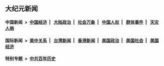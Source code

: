 ## 大纪元新闻

#### 中国新闻 &nbsp;>&nbsp; [中国经济](indexes/ncid283/README.md?09300045) &nbsp;| &nbsp; [大陆政治](indexes/ncid277/README.md?09300045) &nbsp;| &nbsp; [社会万象](indexes/ncid282/README.md?09300045) &nbsp;| &nbsp; [中国人权](indexes/ncid278/README.md?09300045) &nbsp;| &nbsp; [群体事件](indexes/ncid279/README.md?09300045) &nbsp;| &nbsp; [天灾人祸](indexes/ncid280/README.md?09300045)

#### 国际新闻 &nbsp;>&nbsp; [美中关系](indexes/nf1412576/README.md?09300045) &nbsp;| &nbsp; [台湾新闻](indexes/ncid1349361/README.md?09300045) &nbsp;| &nbsp; [香港新闻](indexes/ncid1349362/README.md?09300045) &nbsp;| &nbsp; [美国政治](indexes/ncid1078159/README.md?09300045) &nbsp;| &nbsp; [美国社会](indexes/ncid1078160/README.md?09300045) &nbsp;| &nbsp; [美国经济](indexes/ncid1078158/README.md?09300045)

#### 特别专题 &nbsp;>&nbsp; [中共百年历史](https://github.com/easy2view/epoch-special/blob/master/README.md?09300045)  
